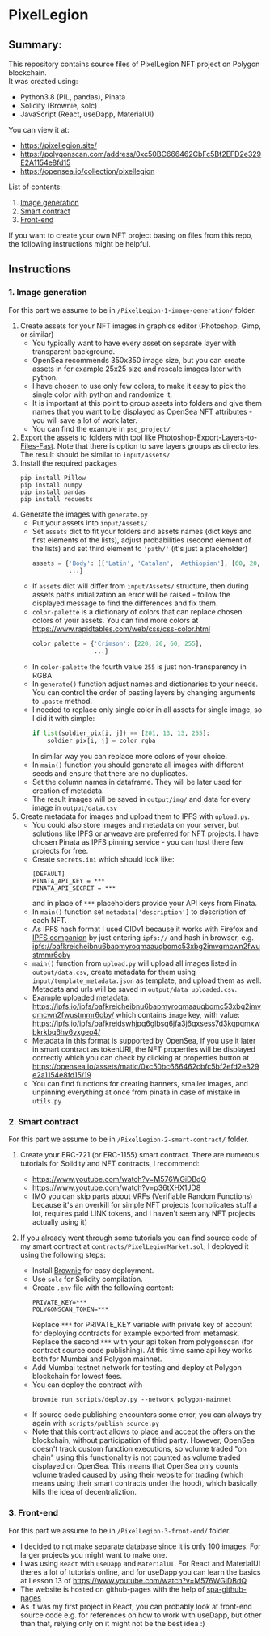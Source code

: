 
# PixelLegion 

## Summary:
This repository contains source files of PixelLegion NFT project on Polygon blockchain. \
It was created using:
- Python3.8 (PIL, pandas), Pinata
- Solidity (Brownie, solc)
- JavaScript (React, useDapp, MaterialUI)

You can view it at:
- https://pixellegion.site/
- https://polygonscan.com/address/0xc50BC666462CbFc5Bf2EFD2e329E2A1154e8fd15
- https://opensea.io/collection/pixellegion

List of contents:
1. <a href="#1-image-generation">Image generation</a>
2. <a href="#2-smart-contract">Smart contract</a>
3. <a href="#3-front-end">Front-end</a>

If you want to create your own NFT project basing on files from this repo, the following instructions might be helpful.
## Instructions

### 1. Image generation 
For this part we assume to be in `/PixelLegion-1-image-generation/` folder.
1. Create assets for your NFT images in graphics editor (Photoshop, Gimp, or similar)
    - You typically want to have every asset on separate layer with transparent background.
    - OpenSea recommends 350x350 image size, but you can create assets in for example 25x25 size and rescale images later with python.
    - I have chosen to use only few colors, to make it easy to pick the single color with python and randomize it.
    - It is important at this point to group assets into folders and give them names that you want to be displayed as OpenSea NFT attributes - you will save a lot of work later.
    - You can find the example in `psd_project/`
2. Export the assets to folders with tool like <a href="https://github.com/antipalindrome/Photoshop-Export-Layers-to-Files-Fast">Photoshop-Export-Layers-to-Files-Fast</a>. Note that there is option to save layers groups as directories. The result should be similar to `input/Assets/`
3. Install the required packages 
    ```
    pip install Pillow 
    pip install numpy
    pip install pandas
    pip install requests
    ```
4. Generate the images with `generate.py`
    - Put your assets into `input/Assets/`
    - Set `assets` dict to fit your folders and assets names (dict keys and first elements of the lists), adjust probabilities (second element of the lists) and set third element to `'path/'` (it's just a placeholder)
        ```python
        assets = {'Body': [['Latin', 'Catalan', 'Aethiopian'], [60, 20, 20], 'path/'],
                  ...}
        ```
    - If `assets` dict will differ from `input/Assets/` structure, then during assets paths initialization an error will be raised - follow the displayed message to find the differences and fix them.
    - `color-palette` is a dictionary of colors that can replace chosen colors of your assets. You can find more colors at <a href="https://www.rapidtables.com/web/css/css-color.html">https://www.rapidtables.com/web/css/css-color.html</a>
        ```python
        color_palette = {'Crimson': [220, 20, 60, 255],
                         ...}
        ```
    - In `color-palette` the fourth value `255` is just non-transparency in RGBA
    - In `generate()` function adjust names and dictionaries to your needs. You can control the order of pasting layers by changing arguments to `.paste` method.
    - I needed to replace only single color in all assets for single image, so I did it with simple:
        ```python
        if list(soldier_pix[i, j]) == [201, 13, 13, 255]:
            soldier_pix[i, j] = color_rgba
        ```
        In similar way you can replace more colors of your choice.
    - In `main()` function you should generate all images with different seeds and ensure that there are no duplicates.
    - Set the column names in dataframe. They will be later used for creation of metadata.
    - The result images will be saved in `output/img/` and data for every image in `output/data.csv`
5. Create metadata for images and upload them to IPFS with `upload.py`.
    - You could also store images and metadata on your server, but solutions like IPFS or arweave are preferred for NFT projects. I have chosen Pinata as IPFS pinning service - you can host there few projects for free.
    - Create `secrets.ini` which should look like:
        ```
        [DEFAULT]
        PINATA_API_KEY = ***
        PINATA_API_SECRET = ***
        ```
       and in place of `***` placeholders provide your API keys from Pinata.
    - In `main()` function set `metadata['description']` to description of each NFT.
    - As IPFS hash format I used CIDv1 because it works with Firefox and <a href="https://addons.mozilla.org/pl/firefox/addon/ipfs-companion/">IPFS companion</a> by just entering `ipfs://` and hash in browser, e.g. <a href="ipfs://bafkreicheibnu6bapmyroqmaauqbomc53xbg2imvqmcwn2fwustmmr6oby">ipfs://bafkreicheibnu6bapmyroqmaauqbomc53xbg2imvqmcwn2fwustmmr6oby</a>
    - `main()` function from `upload.py` will upload all images listed in `output/data.csv`, create metadata for them using `input/template_metadata.json` as template, and upload them as well. Metadata and urls will be saved in `output/data_uploaded.csv`.
    - Example uploaded metadata:
    <a href="https://ipfs.io/ipfs/bafkreicheibnu6bapmyroqmaauqbomc53xbg2imvqmcwn2fwustmmr6oby/">https://ipfs.io/ipfs/bafkreicheibnu6bapmyroqmaauqbomc53xbg2imvqmcwn2fwustmmr6oby/</a>
    which contains `image` key, with value:
    <a href="https://ipfs.io/ipfs/bafkreidswhjpq6glbsq6jfa3j6qxsess7d3kqpqmxwbkrkbq6hv6vxgeo4/">https://ipfs.io/ipfs/bafkreidswhjpq6glbsq6jfa3j6qxsess7d3kqpqmxwbkrkbq6hv6vxgeo4/</a>
    - Metadata in this format is supported by OpenSea, if you use it later in smart contract as tokenURI, the NFT properties will be displayed correctly which you can check by clicking at properties button at 
    <a href="https://opensea.io/assets/matic/0xc50bc666462cbfc5bf2efd2e329e2a1154e8fd15/19">https://opensea.io/assets/matic/0xc50bc666462cbfc5bf2efd2e329e2a1154e8fd15/19</a>
    - You can find functions for creating banners, smaller images, and unpinning everything at once from pinata in case of mistake in `utils.py`

### 2. Smart contract
For this part we assume to be in `/PixelLegion-2-smart-contract/` folder.
1. Create your ERC-721 (or ERC-1155) smart contract. There are numerous tutorials for Solidity and NFT contracts, I recommend:
    - https://www.youtube.com/watch?v=M576WGiDBdQ
    - https://www.youtube.com/watch?v=p36tXHX1JD8
    - IMO you can skip parts about VRFs (Verifiable Random Functions) because it's an overkill for simple NFT projects (complicates stuff a lot, requires paid LINK tokens, and I haven't seen any NFT projects actually using it)
    
2. If you already went through some tutorials you can find source code of my smart contract at `contracts/PixelLegionMarket.sol`, I deployed it using the following steps:
    - Install <a href="https://eth-brownie.readthedocs.io/en/stable/">Brownie</a> for easy deployment.
    - Use `solc` for Solidity compilation.
    - Create `.env` file with the following content:
        ```
        PRIVATE_KEY=***
        POLYGONSCAN_TOKEN=***
        ```
        Replace `***` for PRIVATE_KEY variable with private key of account for deploying contracts for example exported from metamask.
        Replace the second `***` with your api token from polygonscan (for contract source code publishing). At this time same api key works both for Mumbai and Polygon mainnet.
    - Add Mumbai testnet network for testing and deploy at Polygon blockchain for lowest fees.
    - You can deploy the contract with
        ```
        brownie run scripts/deploy.py --network polygon-mainnet
        ```
    - If source code publishing encounters some error, you can always try again with `scripts/publish_source.py`
    - Note that this contract allows to place and accept the offers on the blockchain, without participation of third party. However, OpenSea doesn't track custom function executions, so volume traded "on chain" using this functionality is not counted as volume traded displayed on OpenSea. This means that OpenSea only counts volume traded caused by using their website for trading (which means using their smart contracts under the hood), which basically kills the idea of decentraliztion.

### 3. Front-end
For this part we assume to be in `/PixelLegion-3-front-end/` folder.
- I decided to not make separate database since it is only 100 images. For larger projects you might want to make one.
- I was using `React` with `useDapp` and `MaterialUI`. For React and MaterialUI theres a lot of tutorials online, and for useDapp you can learn the basics at Lesson 13 of <a href="https://www.youtube.com/watch?v=M576WGiDBdQ">https://www.youtube.com/watch?v=M576WGiDBdQ</a>
- The website is hosted on github-pages with the help of <a href="https://github.com/rafgraph/spa-github-pages">spa-github-pages</a>
- As it was my first project in React, you can probably look at front-end source code e.g. for references on how to work with useDapp, but other than that, relying only on it might not be the best idea :)

